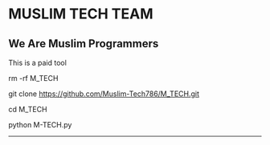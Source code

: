 # MUSLIM TECH TEAM
We Are Muslim Programmers 
---

This is a paid tool


rm -rf M_TECH

git clone https://github.com/Muslim-Tech786/M_TECH.git

cd M_TECH

python M-TECH.py

---
